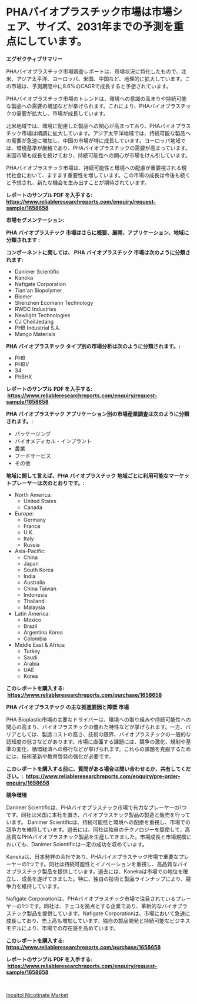 <p><h1>PHAバイオプラスチック市場は市場シェア、サイズ、2031年までの予測を重点にしています。</h1></p><p><strong>エグゼクティブサマリー</strong></p>
<p><p>PHAバイオプラスチック市場調査レポートは、市場状況に特化したもので、北米、アジア太平洋、ヨーロッパ、米国、中国など、地理的に拡大しています。この市場は、予測期間中に8.6%のCAGRで成長すると予想されています。</p><p>PHAバイオプラスチック市場のトレンドは、環境への意識の高まりや持続可能な製品への需要の増加などが挙げられます。これにより、PHAバイオプラスチックの需要が拡大し、市場が成長しています。</p><p>北米地域では、環境に配慮した製品への関心が高まっており、PHAバイオプラスチック市場は順調に拡大しています。アジア太平洋地域では、持続可能な製品への需要が急速に増加し、中国の市場が特に成長しています。ヨーロッパ地域では、環境基準が厳格であり、PHAバイオプラスチックの需要が高まっています。米国市場も成長を続けており、持続可能性への関心が市場をけん引しています。</p><p>PHAバイオプラスチック市場は、持続可能性と環境への配慮が重要視される現代社会において、ますます重要性を増しています。この市場の成長は今後も続くと予想され、新たな機会を生み出すことが期待されています。</p></p>
<p><strong>レポートのサンプル PDF を入手する: <a href="https://www.reliableresearchreports.com/enquiry/request-sample/1658658">https://www.reliableresearchreports.com/enquiry/request-sample/1658658</a></strong></p>
<p><strong>市場セグメンテーション:</strong></p>
<p><strong> PHA バイオプラスチック 市場はさらに概要、展開、アプリケーション、地域に分類されます :</strong></p>
<p><strong>コンポーネントに関しては、 PHA バイオプラスチック 市場は次のように分類されます: &nbsp;</strong></p>
<p><ul><li>Danimer Scientific</li><li>Kaneka</li><li>Nafigate Corporation</li><li>Tian'an Biopolymer</li><li>Biomer</li><li>Shenzhen Ecomann Technology</li><li>RWDC Industries</li><li>Newlight Technologies</li><li>CJ CheilJedang</li><li>PHB Industrial S.A.</li><li>Mango Materials</li></ul></p>
<p><strong> PHA バイオプラスチック タイプ別の市場分析は次のように分類されます。:</strong></p>
<p><ul><li>PHB</li><li>PHBV</li><li>34</li><li>PhBHX</li></ul></p>
<p><strong>レポートのサンプル PDF を入手する: &nbsp;<a href="https://www.reliableresearchreports.com/enquiry/request-sample/1658658">https://www.reliableresearchreports.com/enquiry/request-sample/1658658</a></strong></p>
<p><strong> PHA バイオプラスチック アプリケーション別の市場産業調査は次のように分類されます。:</strong></p>
<p><ul><li>パッケージング</li><li>バイオメディカル・インプラント</li><li>農業</li><li>フードサービス</li><li>その他</li></ul></p>
<p><strong>地域に関して言えば、PHA バイオプラスチック 地域ごとに利用可能なマーケットプレーヤーは次のとおりです。:</strong></p>
<p><ul>
    <li>
        North America:
        <ul>
            <li>United States</li>
            <li>Canada</li>
        </ul>
    </li>
    <li>
        Europe:
        <ul>
            <li>Germany</li>
            <li>France</li>
            <li>U.K.</li>
            <li>Italy</li>
            <li>Russia</li>
        </ul>
    </li>
    <li>
        Asia-Pacific:
        <ul>
            <li>China</li>
            <li>Japan</li>
            <li>South Korea</li>
            <li>India</li>
            <li>Australia</li>
            <li>China Taiwan</li>
            <li>Indonesia</li>
            <li>Thailand</li>
            <li>Malaysia</li>
        </ul>
    </li>
    <li>
        Latin America:
        <ul>
            <li>Mexico</li>
            <li>Brazil</li>
            <li>Argentina Korea</li>
            <li>Colombia</li>
        </ul>
    </li>
    <li>
        Middle East & Africa:
        <ul>
            <li>Turkey</li>
            <li>Saudi</li>
            <li>Arabia</li>
            <li>UAE</li>
            <li>Korea</li>
        </ul>
    </li>
    </ul></p>
<p><strong>このレポートを購入する: &nbsp;<a href="https://www.reliableresearchreports.com/purchase/1658658">https://www.reliableresearchreports.com/purchase/1658658</a></strong></p>
<p><strong>PHA バイオプラスチック の主な推進要因と障壁 市場</strong></p>
<p><p>PHA Bioplastic市場の主要なドライバーは、環境への取り組みや持続可能性への関心の高まり、バイオプラスチックの優れた特性などが挙げられます。一方、バリアとしては、製造コストの高さ、技術の限界、バイオプラスチックの一般的な認知度の低さなどがあります。市場に直面する課題には、競争の激化、規制や基準の変化、循環経済への移行などが挙げられます。これらの課題を克服するためには、技術革新や教育啓発の強化が必要です。</p></p>
<p><strong>このレポートを購入する前に、質問がある場合は問い合わせるか、共有してください。:&nbsp; <a href="https://www.reliableresearchreports.com/enquiry/pre-order-enquiry/1658658">https://www.reliableresearchreports.com/enquiry/pre-order-enquiry/1658658</a></strong></p>
<p><strong>競争環境</strong></p>
<p><p>Danimer Scientificは、PHAバイオプラスチック市場で有力なプレーヤーの1つです。同社は米国に本社を置き、バイオプラスチック製品の製造と販売を行っています。 Danimer Scientificは、持続可能性と環境への配慮を重視し、市場での競争力を維持しています。過去には、同社は独自のテクノロジーを駆使して、高品質なPHAバイオプラスチック製品を生産してきました。市場成長と市場規模においても、Danimer Scientificは一定の成功を収めています。</p><p>Kanekaは、日本発祥の会社であり、PHAバイオプラスチック市場で重要なプレーヤーの1つです。同社は持続可能性とイノベーションを重視し、高品質なバイオプラスチック製品を提供しています。過去には、Kanekaは市場での地位を確立し、成長を遂げてきました。特に、独自の技術と製品ラインナップにより、競争力を維持しています。</p><p>Nafigate Corporationは、PHAバイオプラスチック市場で注目されているプレーヤーの1つです。同社は、チェコを拠点とする企業であり、革新的なバイオプラスチック製品を提供しています。Nafigate Corporationは、市場において急速に成長しており、売上高も増加しています。独自の製品開発と持続可能なビジネスモデルにより、市場での存在感を高めています。</p></p>
<p><strong>このレポートを購入する: &nbsp; <a href="https://www.reliableresearchreports.com/purchase/1658658">https://www.reliableresearchreports.com/purchase/1658658</a></strong></p>
<p><strong>レポートのサンプル PDF を入手する: &nbsp;<a href="https://www.reliableresearchreports.com/enquiry/request-sample/1658658">https://www.reliableresearchreports.com/enquiry/request-sample/1658658</a></strong><strong></strong></p>
<p>&nbsp;</p>
<p><p><a href="https://extreme-scabiosa-c81.notion.site/Inositol-Nicotinate-Market-Research-Report-The-Key-To-Successful-Business-Strategy-Forecasted-for-P-9605677f838040ada22637298b843d2c">Inositol Nicotinate Market</a></p></p>